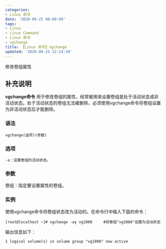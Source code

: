 ```yaml
---
categories:
- Linux 命令
date: '2020-09-25 08:00:00'
tags:
- Linux
- Linux Command
- Linux 命令
- vgchange
title: 【Linux 命令】vgchange
updated: '2020-09-25 12:24:30'
---
```


修改卷组属性

## 补充说明

**vgchange命令** 用于修改卷组的属性，经常被用来设置卷组是处于活动状态或非活动状态。处于活动状态的卷组无法被删除，必须使用vgchange命令将卷组设置为非活动状态后才能删除。

###  语法

```shell
vgchange(选项)(参数)
```

###  选项

```shell
-a：设置卷组的活动状态。
```

###  参数

卷组：指定要设置属性的卷组。

###  实例

使用vgchange命令将卷组状态改为活动的。在命令行中输入下面的命令：

```shell
[root@localhost ~]# vgchange -ay vg1000     #将卷组"vg1000"设置为活动状态
```

输出信息如下：

```shell
1 logical volume(s) in volume group "vg1000" now active
```


<!-- Linux命令行搜索引擎：https://jaywcjlove.github.io/linux-command/ -->